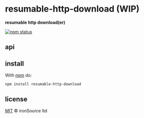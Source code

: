 # resumable-http-download (WIP)

**resumable http download(er)**

[![npm status](http://img.shields.io/npm/v/resumable-http-download.svg?style=flat-square)](https://www.npmjs.org/package/resumable-http-download) 
## api

## install

With [npm](https://npmjs.org) do:

```
npm install resumable-http-download
```

## license

[MIT](http://opensource.org/licenses/MIT) © ironSource ltd